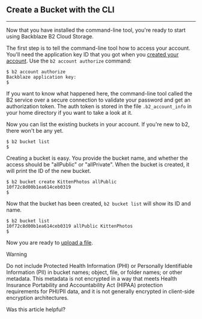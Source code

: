 ## Create a Bucket with the CLI

___

Now that you have installed the command-line tool, you're ready to start using Backblaze B2 Cloud Storage.

The first step is to tell the command-line tool how to access your account. You'll need the application key ID that you got when you [created your account](https://www.backblaze.com/docs/cloud-storage-get-started-with-the-ui). Use the `b2 account authorize` command:

```
$ b2 account authorize
Backblaze application key: 
$
```

If you want to know what happened here, the command-line tool called the B2 service over a secure connection to validate your password and get an authorization token. The auth token is stored in the file `.b2_account_info` in your home directory if you want to take a look at it.

Now you can list the existing buckets in your account. If you're new to b2, there won't be any yet.

```
$ b2 bucket list
$
```

Creating a bucket is easy. You provide the bucket name, and whether the access should be "allPublic" or "allPrivate". When the bucket is created, it will print the ID of the new bucket.

```
$ b2 bucket create KittenPhotos allPublic
10f72c8d00b1ea614ceb0319
$
```

Now that the bucket has been created, `b2 bucket list` will show its ID and name.

```
$ b2 bucket list
10f72c8d00b1ea614ceb0319 allPublic KittenPhotos
$
```

Now you are ready to [upload a file](https://www.backblaze.com/bb/docs/en/cloud-storage-upload-files-with-the-cli).

Warning

Do not include Protected Health Information (PHI) or Personally Identifiable Information (PII) in bucket names; object, file, or folder names; or other metadata. This metadata is not encrypted in a way that meets Health Insurance Portability and Accountability Act (HIPAA) protection requirements for PHI/PII data, and it is not generally encrypted in client-side encryption architectures.

Was this article helpful?